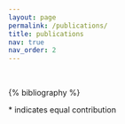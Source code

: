 ```yaml
---
layout: page
permalink: /publications/
title: publications
nav: true
nav_order: 2
---
```


<!-- _pages/publications.md -->
<div class="publications">
  
<!-- <p><a href='https://scholar.google.com/citations?user=tnOczoAAAAAJ&hl=en'>Here</a> is the link to my Google Scholar.</p> -->
<br />

{% bibliography %}


<p>* indicates equal contribution</p>

</div>

<div align="left">
  <a href="https://scholar.google.com/citations?user={{ site.scholar_userid }}" title="Google Scholar"><i class="ai ai-google-scholar" style="font-size:180%;"></i></a>&emsp;
</div><br />

